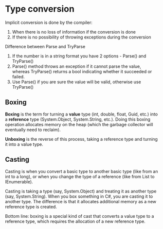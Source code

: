 # Type conversion

Implicit conversion is done by the compiler: 

1. When there is no loss of information if the conversion is done
2. If there is no possibility of throwing exceptions during the conversion

Difference between Parse and TryParse 

1. If the number is in a string format you have 2 options - Parse\(\) and TryParse\(\)
2. Parse\(\) method throws an exception if it cannot parse the value, whereas TryParse\(\) returns a bool indicating whether it succeeded or failed.
3. Use Parse\(\) if you are sure the value will be valid, otherwise use TryParse\(\)

## Boxing

**Boxing** is the term for turning a **value** type \(int, double, float, Guid, etc.\) into a **reference** type \(System.Object, System.String, etc.\). Doing this boxing operation allocates memory on the heap \(which the garbage collector will eventually need to reclaim\). 

**Unboxing** is the reverse of this process, taking a reference type and turning it into a value type.

## Casting

Casting is when you convert a basic type to another basic type \(like from an int to a long\), or when you change the type of a reference \(like from List to IEnumerable\).

Casting is taking a type \(say, System.Object\) and treating it as another type \(say, System.String\). When you box something in C\#, you are casting it to another type. The difference is that it allocates additional memory as a new reference type is created.

Bottom line: boxing is a special kind of cast that converts a value type to a reference type, which requires the allocation of a new reference type.

